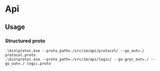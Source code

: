 # Api

## Usage

### Structured proto

```
.\bin\protoc.exe --proto_path=./src/im/api/protocol/ --go_out=./ protocol.proto
.\bin\protoc.exe --proto_path=./src/im/api/logic/ --go-grpc_out=./ --go_out=./ logic.proto
```